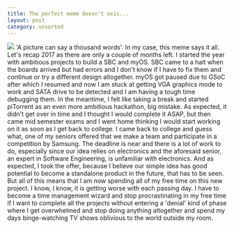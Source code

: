 ```yaml
---
title: The perfect meme doesn't exis...
layout: post
category: unsorted
---
```


<img src="{{site.baseurl}}/images/meme.jpg"> 'A picture can say a thousand words'. In my case, this meme says it all. Let's recap 2017 as there are only a couple of months left. I started the year with ambitious projects to build a SBC and myOS. SBC came to a halt when the boards arrived but had errors and I don't know if I have to fix them and continue or try a different design altogether. myOS got paused due to GSoC after which I resumed and now I am stuck at getting VGA graphics mode to work and SATA drive to be detected and I am having a tough time debugging them. In the meantime, I felt like taking a break and started piTorrent as an even more ambitious hackathon, big mistake. As expected, it didn't get over in time and I thought I would complete it ASAP, but then came mid semester exams and I went home thinking I would start working on it as soon as I get back to college. I came back to college and guess what, one of my seniors offered that we make a team and participate in a competition by Samsung. The deadline is near and there is a lot of work to do, especially since our idea relies on electronics and the aforesaid senior, an expert in Software Engineering, is unfamiliar with electronics. And as expected, I took the offer, because I believe our simple idea has good potential to become a standalone product in the future, that has to be seen. But all of this means that I am now spending all of my free time on this new project. I know, I know, it is getting worse with each passing day. I have to become a time management wizard and stop procrastinating in my free time if I want to complete all the projects without entering a 'denial' kind of phase where I get overwhelmed and stop doing anything altogether and spend my days binge-watching TV shows oblivious to the world outside my room.